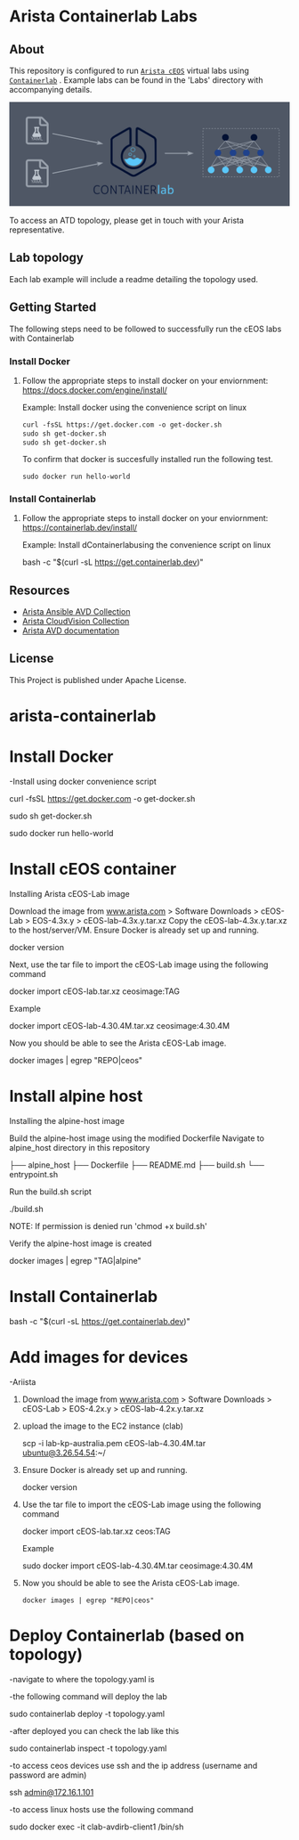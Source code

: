 # Arista Containerlab Labs



## About

This repository is configured to run [`Arista cEOS`](https://containerlab.dev/manual/kinds/ceos/) virtual labs using [`Containerlab`](https://containerlab.dev/) . Example labs can be found in the 'Labs' directory with accompanying details.

<p align="center">
  <img src='docs/imgs/image1.png' alt='Arista cEOS and Containerlab'/>
</p>

To access an ATD topology, please get in touch with your Arista representative.

## Lab topology

Each lab example will include a readme detailing the topology used.

## Getting Started

The following steps need to be followed to successfully run the cEOS labs with Containerlab

### Install Docker


1. Follow the appropriate steps to install docker on your enviornment: https://docs.docker.com/engine/install/

     Example: Install docker using the convenience script on linux

    ```shell
    curl -fsSL https://get.docker.com -o get-docker.sh
    sudo sh get-docker.sh
    sudo sh get-docker.sh
    ```
 
     To confirm that docker is succesfully installed run the following test.

    ```shell
    sudo docker run hello-world
    ```
### Install Containerlab


1. Follow the appropriate steps to install docker on your enviornment: https://containerlab.dev/install/

   Example: Install dContainerlabusing the convenience script on linux

      bash -c "$(curl -sL https://get.containerlab.dev)"


## Resources

- [Arista Ansible AVD Collection](https://github.com/aristanetworks/ansible-avd)
- [Arista CloudVision Collection](https://github.com/aristanetworks/ansible-cvp)
- [Arista AVD documentation](https://avd.arista.com)

## License

This Project is published under Apache License.





# arista-containerlab

# Install Docker

-Install using docker convenience script

 curl -fsSL https://get.docker.com -o get-docker.sh
 
 sudo sh get-docker.sh

sudo docker run hello-world

# Install cEOS container

Installing Arista cEOS-Lab image

Download the image from www.arista.com > Software Downloads > cEOS-Lab > EOS-4.3x.y > cEOS-lab-4.3x.y.tar.xz
Copy the cEOS-lab-4.3x.y.tar.xz to the host/server/VM.
Ensure Docker is already set up and running.

docker version

Next, use the tar file to import the cEOS-Lab image using the following command

docker import cEOS-lab.tar.xz ceosimage:TAG

Example

docker import cEOS-lab-4.30.4M.tar.xz ceosimage:4.30.4M

Now you should be able to see the Arista cEOS-Lab image.

docker images | egrep "REPO|ceos"

# Install alpine host

Installing the alpine-host image

Build the alpine-host image using the modified Dockerfile
Navigate to alpine_host directory in this repository

├── alpine_host
   ├── Dockerfile
   ├── README.md
   ├── build.sh
   └── entrypoint.sh

Run the build.sh script

./build.sh

NOTE: If permission is denied run 'chmod +x build.sh'

Verify the alpine-host image is created

docker images | egrep "TAG|alpine"



# Install Containerlab


bash -c "$(curl -sL https://get.containerlab.dev)"

# Add images for devices

-Ariista

1. Download the image from www.arista.com > Software Downloads > cEOS-Lab > EOS-4.2x.y > cEOS-lab-4.2x.y.tar.xz
2. upload the image to the EC2 instance (clab)

   scp -i lab-kp-australia.pem cEOS-lab-4.30.4M.tar ubuntu@3.26.54.54:~/



3. Ensure Docker is already set up and running.

   docker version

4. Use the tar file to import the cEOS-Lab image using the following command

    docker import cEOS-lab.tar.xz ceos:TAG

    Example

   sudo docker import cEOS-lab-4.30.4M.tar ceosimage:4.30.4M

5. Now you should be able to see the Arista cEOS-Lab image.

       docker images | egrep "REPO|ceos"

# Deploy Containerlab (based on topology)

-navigate to where the topology.yaml is

-the following command will deploy the lab

sudo containerlab deploy -t topology.yaml

-after deployed you can check the lab like this

sudo containerlab inspect -t topology.yaml

-to access ceos devices use ssh and the ip address (username and password are admin)

ssh admin@172.16.1.101

-to access linux hosts use the following command

sudo docker exec -it clab-avdirb-client1 /bin/sh

